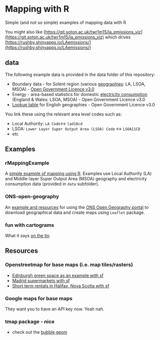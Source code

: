 # Mapping with R

Simple (and not so simple) examples of mapping data with R

You might also like [https://git.soton.ac.uk/twr1m15/la_emissions_viz](https://git.soton.ac.uk/twr1m15/la_emissions_viz) which drives [https://rushby.shinyapps.io/LAemissions/](https://rushby.shinyapps.io/LAemissions/)

## data

The following example data is provided in the data folder of this repository:

* Boundary data - for Solent region (various [geographies](https://geoportal.statistics.gov.uk/): LA, LSOA, MSOA) - [Open Government Licence v3.0](https://www.nationalarchives.gov.uk/doc/open-government-licence/version/3/)
* Energy - area-based statistics for domestic [electricity consumption](https://www.gov.uk/government/collections/sub-national-electricity-consumption-data) (England & Wales: LSOA, MSOA) - Open Government Licence v3.0
* [Lookup table](https://geoportal.statistics.gov.uk/search?collection=Dataset&sort=name&tags=all(LUP_ADM)) for English geographies - Open Government Licence v3.0

You link these using the relevant area level codes such as:

 * Local Authority: `LA Code`<-> `lad18cd`
 * LSOA: `Lower Layer Super Output Area (LSOA) Code` <-> `LSOA11CD`
 * etc
 
## Examples

### rMappingExample

A [simple example of mapping using R](rMappingExample.html). Examples use Local Authority (LA) and Middle-layer Super Output Area (MSOA) geography and electricity consumption data (provided in `data` subfolder).

### ONS-open-geography

An [example and resources](lsoaExample.html) for using the [ONS Open Geography portal](https://geoportal.statistics.gov.uk) to download geographical data and create maps  using `Leaflet` package.

### fun with cartograms

What it says [on the tin](/cartograms/hex-cartograms.html)

## Resources

### Openstreetmap for base maps (i.e. map tiles/rasters)

 * [Edinburgh green space as an example with sf](https://ourcodingclub.github.io/tutorials/spatial-vector-sf/)
 * [Madrid supermarkets with sf](https://dominicroye.github.io/en/2018/accessing-openstreetmap-data-with-r/)
 * [Short term rentals in Halifax, Nova Scotia with sf](https://upgo.lab.mcgill.ca/2019/12/13/making-beautiful-maps/)
 
### Google maps for base maps

They want you to have an API key now. Yeah nah.

### tmap package - nice

 * check out the [bubble geom](https://cran.r-project.org/web/packages/tmap/vignettes/tmap-getstarted.html)
